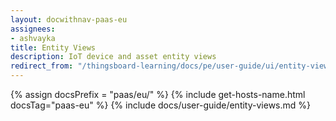 ```yaml
---
layout: docwithnav-paas-eu
assignees:
- ashvayka
title: Entity Views
description: IoT device and asset entity views
redirect_from: "/thingsboard-learning/docs/pe/user-guide/ui/entity-views"
---
```


{% assign docsPrefix = "paas/eu/" %}
{% include get-hosts-name.html docsTag="paas-eu" %}
{% include docs/user-guide/entity-views.md %}